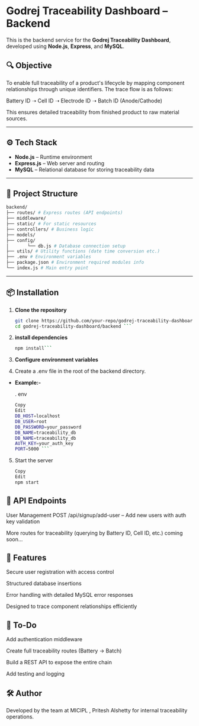 # Godrej Traceability Dashboard – Backend

This is the backend service for the **Godrej Traceability Dashboard**, developed using **Node.js**, **Express**, and **MySQL**.

## 🔍 Objective

To enable full traceability of a product's lifecycle by mapping component relationships through unique identifiers. The trace flow is as follows:

Battery ID ➝ Cell ID ➝ Electrode ID ➝ Batch ID (Anode/Cathode)


This ensures detailed traceability from finished product to raw material sources.

---

## ⚙️ Tech Stack

- **Node.js** – Runtime environment
- **Express.js** – Web server and routing
- **MySQL** – Relational database for storing traceability data

---

## 📁 Project Structure
``` bash
backend/
├── routes/ # Express routes (API endpoints)
├── middleware/
├── static/ # For static resources
├── controllers/ # Business logic
├── models/
├── config/
│       └── db.js # Database connection setup
├── utils/ # Utility functions (date time conversion etc.)
├── .env # Environment variables
├── package.json # Environment required modules info
└── index.js # Main entry point
```
---

## 📦 Installation

1. **Clone the repository**
   ```bash
   git clone https://github.com/your-repo/godrej-traceability-dashboard.git
   cd godrej-traceability-dashboard/backend ```

2. **install dependencies**
    ```bash 
    npm install```

3. **Configure environment variables**

4. Create a .env file in the root of the backend directory.

  - **Example:-**

    . env
    ```bash
    Copy
    Edit
    DB_HOST=localhost
    DB_USER=root
    DB_PASSWORD=your_password
    DB_NAME=traceability_db
    DB_NAME=traceability_db
    AUTH_KEY=your_auth_key
    PORT=5000 ```

5. Start the server

    ```bash
    Copy
    Edit
    npm start
    ```

## 🧪 API Endpoints
User Management
POST /api/signup/add-user – Add new users with auth key validation

More routes for traceability (querying by Battery ID, Cell ID, etc.) coming soon...

## 🚀 Features
Secure user registration with access control

Structured database insertions

Error handling with detailed MySQL error responses

Designed to trace component relationships efficiently

## 📌 To-Do
Add authentication middleware

Create full traceability routes (Battery → Batch)

Build a REST API to expose the entire chain

Add testing and logging

## 🛠️ Author
Developed by the team at MICIPL , Pritesh Alshetty for internal traceability operations.